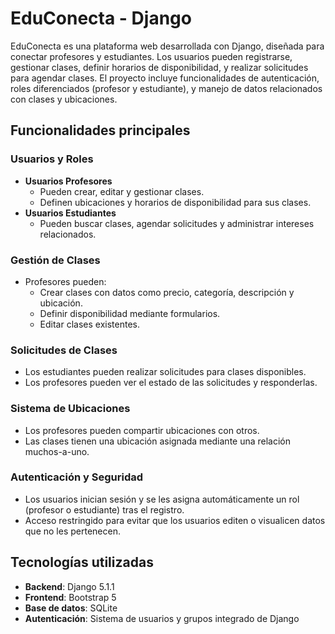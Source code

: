 # EduConecta - Django

EduConecta es una plataforma web desarrollada con Django, diseñada para conectar profesores y estudiantes. Los usuarios pueden registrarse, gestionar clases, definir horarios de disponibilidad, y realizar solicitudes para agendar clases. El proyecto incluye funcionalidades de autenticación, roles diferenciados (profesor y estudiante), y manejo de datos relacionados con clases y ubicaciones.


## Funcionalidades principales  

### Usuarios y Roles  
- **Usuarios Profesores**  
  - Pueden crear, editar y gestionar clases.  
  - Definen ubicaciones y horarios de disponibilidad para sus clases.  
- **Usuarios Estudiantes**  
  - Pueden buscar clases, agendar solicitudes y administrar intereses relacionados.  

### Gestión de Clases  
- Profesores pueden:  
  - Crear clases con datos como precio, categoría, descripción y ubicación.  
  - Definir disponibilidad mediante formularios.  
  - Editar clases existentes.  

### Solicitudes de Clases  
- Los estudiantes pueden realizar solicitudes para clases disponibles.  
- Los profesores pueden ver el estado de las solicitudes y responderlas.  

### Sistema de Ubicaciones  
- Los profesores pueden compartir ubicaciones con otros.  
- Las clases tienen una ubicación asignada mediante una relación muchos-a-uno.  

### Autenticación y Seguridad  
- Los usuarios inician sesión y se les asigna automáticamente un rol (profesor o estudiante) tras el registro.  
- Acceso restringido para evitar que los usuarios editen o visualicen datos que no les pertenecen.  


## Tecnologías utilizadas  

- **Backend**: Django 5.1.1  
- **Frontend**: Bootstrap 5  
- **Base de datos**: SQLite
- **Autenticación**: Sistema de usuarios y grupos integrado de Django  

